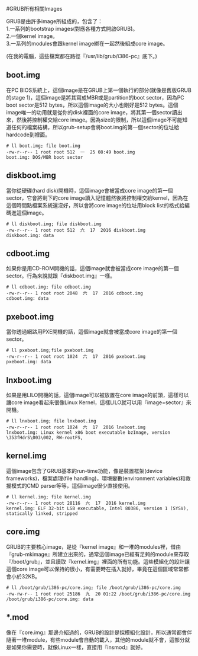 #GRUB所有相關Images

GRUB是由許多image所組成的，包含了：<br>
1.一系列的bootstrap images\(對應各種方式開啟GRUB\)。<br>
2.一個kernel image。<br>
3.一系列的modules會跟kernel image綁在一起然後組成core image。

(在我的電腦，這些檔案都在路徑『/usr/lib/grub/i386-pc』底下。)

## boot.img

在PC BIOS系統上，這個image是在GRUB上第一個執行的部分(就像是舊版GRUB的stage 1)，這個image是將其寫成MBR或是partition的boot sector，因為PC boot sector是512 bytes，所以這個image的大小也剛好是512 bytes。這個image唯一的功用就是從你的disk裡面的core image，將其第一個sector讀出來，然後將控制權交給core image。因為size的限制，所以這個image不可能知道任何的檔案結構，所以grub-setup會將boot.img的第一個sector的位址給hardcode到裡面。

```
# ll boot.img; file boot.img
-rw-r--r-- 1 root root 512  一  25 08:49 boot.img
boot.img: DOS/MBR boot sector
```

## diskboot.img
當你從硬碟(hard disk)開機時，這個image會被當成core image的第一個sector，它會將剩下的core image讀入記憶體然後將控制權交給kernel，因為在這個時間點檔案系統還沒好，所以會將core image的位址用block list的格式給編碼進這個image。

```
# ll diskboot.img; file diskboot.img
-rw-r--r-- 1 root root 512  六  17  2016 diskboot.img
diskboot.img: data
```

## cdboot.img
如果你是用CD-ROM開機的話，這個image就會被當成core image的第一個sector。行為來說就跟『diskboot.img』一樣。

```
# ll cdboot.img; file cdboot.img
-rw-r--r-- 1 root root 2048  六  17  2016 cdboot.img
cdboot.img: data
```

## pxeboot.img
當你透過網路用PXE開機的話，這個image就會被當成core image的第一個sector。

```
# ll pxeboot.img;file pxeboot.img
-rw-r--r-- 1 root root 1024  六  17  2016 pxeboot.img
pxeboot.img: data
```

## lnxboot.img

如果是用LILO開機的話，這個image可以被放置在core image的前頭，這樣可以讓core image看起來很像Linux Kernel，這樣LILO就可以用『image=sector』來開機。

```
# ll lnxboot.img; file lnxboot.img
-rw-r--r-- 1 root root 1024  六  17  2016 lnxboot.img
lnxboot.img: Linux kernel x86 boot executable bzImage, version \353fHdrS\003\002, RW-rootFS,
```

## kernel.img
這個image包含了GRUB基本的run-time功能，像是裝置框架(device frameworks)，檔案處理(file handling)，環境變數(environment variables)和救援模式的CMD parser等等，這個image很少直接使用。

```
# ll kernel.img; file kernel.img
-rw-r--r-- 1 root root 28116  六  17  2016 kernel.img
kernel.img: ELF 32-bit LSB executable, Intel 80386, version 1 (SYSV), statically linked, stripped
```

## core.img
GRUB的主要核心image，是從『kernel image』和一堆的modules裡，借由『grub-mkimage』所建立出來的，通常這個image已經有足夠的module來存取『/boot/grub』，並且讀取『kernel.img』裡面的所有功能。這些模組化的設計讓這個core image可以保持的很小，有需要時在插入就好，畢竟在這個區域常常都會小於32KB。

```
# ll /boot/grub/i386-pc/core.img; file /boot/grub/i386-pc/core.img
-rw-rw-r-- 1 root root 25186  九  20 01:22 /boot/grub/i386-pc/core.img
/boot/grub/i386-pc/core.img: data
```

## \*.mod
像在『core.img』那邊介紹過的，GRUB的設計是採模組化設計，所以通常都會伴隨著一堆module，有些module會自動的載入，其他的module就不會，這部分就是如果你需要時，就像Linux一樣，直接用『insmod』就好。


